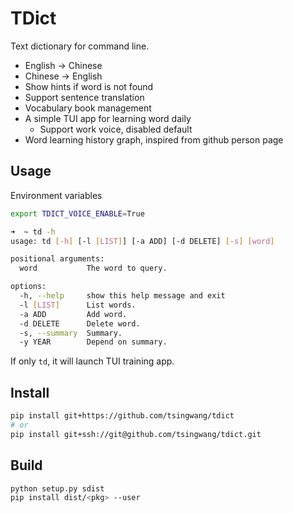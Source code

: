 # TDict

Text dictionary for command line.

- English -> Chinese
- Chinese -> English
- Show hints if word is not found
- Support sentence translation
- Vocabulary book management
- A simple TUI app for learning word daily
  - Support work voice, disabled default
- Word learning history graph, inspired from github person page

## Usage

Environment variables
```sh
export TDICT_VOICE_ENABLE=True
```

```sh
➜  ~ td -h
usage: td [-h] [-l [LIST]] [-a ADD] [-d DELETE] [-s] [word]

positional arguments:
  word           The word to query.

options:
  -h, --help     show this help message and exit
  -l [LIST]      List words.
  -a ADD         Add word.
  -d DELETE      Delete word.
  -s, --summary  Summary.
  -y YEAR        Depend on summary.
```

If only `td`, it will launch TUI training app.

## Install

```sh
pip install git+https://github.com/tsingwang/tdict
# or
pip install git+ssh://git@github.com/tsingwang/tdict.git
```

## Build

```sh
python setup.py sdist
pip install dist/<pkg> --user
```
